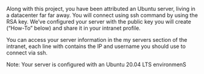 Along with this project, you have been attributed an Ubuntu server, living in a datacenter far far away. You will connect using ssh command by using the RSA key. We’ve configured your server with the public key you will create (“How-To” below) and share it in your intranet profile.

You can access your server information in the my servers section of the intranet, each line with contains the IP and username you should use to connect via ssh.

Note: Your server is configured with an Ubuntu 20.04 LTS environmenS
